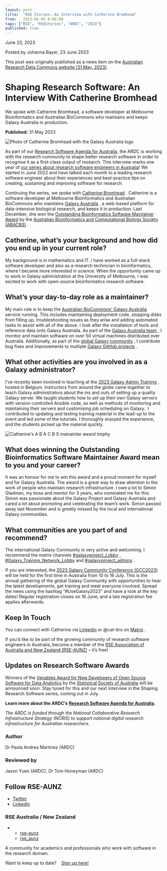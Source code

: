```yaml
---
layout: post
title:  "RSE Stories: An Interview with Catherine Bromhead"
from:   2023-06-06 0:00:00
tags: ["RSE", "RSEStories", "ARDC", "2023"]
published: true                     
---
```


June 23, 2023

Posted by Johanna Bayer, 23 June 2023

This post was originally published as a news item on the [Australian Research Data Commons website (31 May, 2023)](https://ardc.edu.au/article/shaping-research-software-an-interview-with-catherine-bromhead/).

Shaping Research Software: An Interview With Catherine Bromhead
==========================================================

We spoke with Catherine Bromhead, a software developer at Melbourne Bioinformatics and Australian BioCommons who maintains and keeps Galaxy Australia in production.

**Published:** 31 May 2023

![Photo of Catherine Bromhead with the Galaxy Australia logo](https://ardc.edu.au/wp-content/uploads/2023/05/interview-with-catherine-bromhead-2-580x345.png)

As part of our [Research Software Agenda for Australia](https://ardc.edu.au/collaborations/strategic-activities/a-research-software-agenda-for-australia/), the ARDC is working with the research community to shape better research software in order to recognise it as a first-class output of research. This interview marks one year of [our series about research software engineers in Australia](https://ardc.edu.au/news-and-events/news/?_keyword=%22Shaping%20Research%20Software%22&_categories=research-software)! We started in June 2022 and have talked each month to a leading research software engineer about their experiences and best-practice tips on creating, sustaining and improving software for research. 

Continuing the series, we spoke with [Catherine Bromhead](https://www.melbournebioinformatics.org.au/people/ms-catherine-bromhead/) . Catherine is a software developer at Melbourne Bioinformatics and Australian BioCommons who maintains [Galaxy Australia](https://site.usegalaxy.org.au) , a web-based platform for data-intensive biological research, and keeps it in production. Last December, she won the [Outstanding Bioinformatics Software Maintainer Award](https://www.linkedin.com/feed/update/urn:li:activity:7004277407872409600?updateEntityUrn=urn%3Ali%3Afs_feedUpdate%3A%28V2%2Curn%3Ali%3Aactivity%3A7004277407872409600%29) by the [Australian Bioinformatics and Computational Biology Society (ABACBS)](https://www.abacbs.org/) . 

Catherine, what’s your background and how did you end up in your current role? 
-------------------------------------------------------------------------------

My background is in mathematics and IT. I have worked as a full-stack software developer and also as a research technician in bioinformatics, where I became more interested in science. When the opportunity came up to work in Galaxy administration at the University of Melbourne, I was excited to work with open-source bioinformatics research software.

What’s your day-to-day role as a maintainer?
--------------------------------------------

My main role is to keep the [Australian BioCommons’ Galaxy Australia](https://www.biocommons.org.au/galaxy-australia) service running. This includes maintaining deployment code, stopping disks from filling up, troubleshooting issues as they arise and adding automated tasks to assist with all of the above. I look after the installation of tools and reference data onto Galaxy Australia. As part of the [Galaxy Australia team](https://site.usegalaxy.org.au/people/) , I monitor and maintain software on over 50 virtual machines distributed over Australia. Additionally, as part of the [global Galaxy community](https://galaxyproject.org/) , I contribute bug fixes and improvements to multiple [Galaxy GitHub projects](https://github.com/galaxyproject) .

What other activities are you involved in as a Galaxy administrator?
--------------------------------------------------------------------

I’ve recently been involved in teaching at the [2023 Galaxy Admin Training](https://galaxyproject.org/events/2023-admin-training/) , hosted in Belgium. Instructors from around the globe came together to teach Galaxy administrators about the ins and outs of setting up a quality Galaxy server. We taught students how to set up their own Galaxy servers with version-controlled Ansible code, as well as methods of monitoring and maintaining their servers and customising job scheduling on Galaxy.  I contributed to updating and testing training material in the lead-up to the event and led some of the tutorials. I thoroughly enjoyed the experience, and the students picked up the material quickly.

![Catherine's A B A C B S mainainter award trophy](https://ardc.edu.au/wp-content/uploads/2023/05/trophy_on_its_own-768x1024.jpeg)

What does winning the Outstanding Bioinformatics Software Maintainer Award mean to you and your career?
-------------------------------------------------------------------------------------------------------

It was an honour for me to win this award and a proud moment for myself and for Galaxy Australia. The award is a great way to draw attention to the work of people who maintain research infrastructure. I owe a lot to Simon Gladman, my boss and mentor for 3 years, who nominated me for this. Simon was passionate about the Galaxy Project and Galaxy Australia and cared a lot about promoting and celebrating the team’s work. Simon passed away last November and is greatly missed by the local and international Galaxy communities.

What communities are you part of and recommend?
-----------------------------------------------

The international Galaxy Community is very active and welcoming. I recommend the matrix channels [#galaxyproject\_Lobby](https://app.element.io/#/room/#galaxyproject_Lobby:gitter.im) , [#Galaxy\_Training\_Network\_Lobby](https://app.element.io/#/room/#Galaxy-Training-Network_Lobby:gitter.im) and [#galaxyproject\_admins](https://app.element.io/#/room/#galaxyproject_admins:gitter.im) .

If you are interested, the [2023 Galaxy Community Conference (GCC2023)](https://galaxyproject.org/events/gcc2023/) will be held for the first time in Australia from 10 to 16 July. This is the annual gathering of the global Galaxy Community with opportunities to hear the latest developments, get training and meet everyone involved. Spread the news using the hashtag “#UseGalaxy2023” and have a look at the key dates! Regular registration closes on 16 June, and a late registration fee applies afterwards.

Keep In Touch
-------------

You can connect with Catherine via [Linkedin](https://www.linkedin.com/in/catherine-bromhead-aa83a8117/) or @cat-bro on [Matrix](https://matrix.org/) .

If you’d like to be part of the growing community of research software engineers in Australia, become a member of the [RSE Association of Australia and New Zealand (RSE-AUNZ)](https://rse-aunz.org) – it’s free! 

Updates on Research Software Awards
-----------------------------------

Winners of the [Venables Award for New Developers of Open Source Software for Data Analytics](https://statsocaus.github.io/venables-award/) by the [Statistical Society of Australia](https://statsocaus.github.io/venables-award/) will be announced soon. Stay tuned for this and our next interview in the Shaping Research Software series, coming out in July. 

**Learn more about the ARDC’s** [**Research Software Agenda for Australia**](https://ardc.edu.au/collaborations/strategic-activities/a-research-software-agenda-for-australia/)**.**

_The ARDC is funded through the National Collaborative Research Infrastructure Strategy (NCRIS) to support national digital research infrastructure for Australian researchers._

### Author

Dr Paula Andrea Martinez (ARDC)

### Reviewed by

Jason Yuen (ARDC), Dr Tom Honeyman (ARDC)

Follow RSE-AUNZ
---------------

*   [Twitter](https://twitter.com/RSE-AUNZ)
*   [Linkedin](https://www.linkedin.com/groups/13836034/)


[](/2023/06/06/RSEStories_CatherineBromhead.html)

### RSE Australia / New Zealand

*   *   [rse-aunz](https://github.com/rse-aunz/rse-au/issues)
    *   [rse\_aunz](https://twitter.com/rse_aunz)

A community for academics and professionals who work with software in the research domain.

Want to keep up to date?    [Sign up here!](https://groups.google.com/forum/#!forum/rse-nz-au/join)
